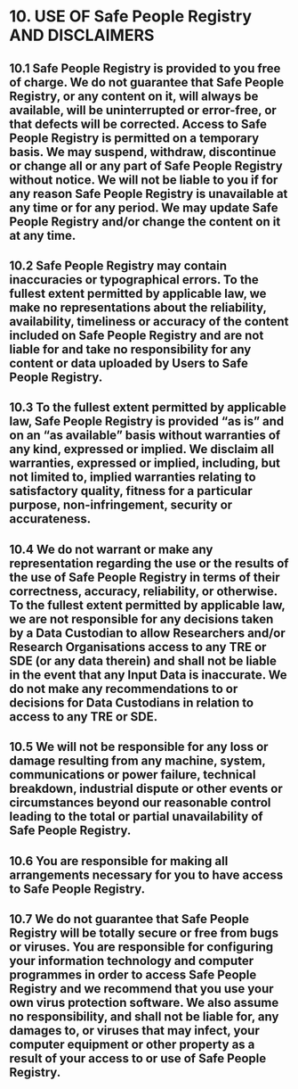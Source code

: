 # 10. USE OF Safe People Registry AND DISCLAIMERS

## 10.1 Safe People Registry is provided to you free of charge. We do not guarantee that Safe People Registry, or any content on it, will always be available, will be uninterrupted or error-free, or that defects will be corrected. Access to Safe People Registry is permitted on a temporary basis. We may suspend, withdraw, discontinue or change all or any part of Safe People Registry without notice. We will not be liable to you if for any reason Safe People Registry is unavailable at any time or for any period. We may update Safe People Registry and/or change the content on it at any time.

## 10.2 Safe People Registry may contain inaccuracies or typographical errors. To the fullest extent permitted by applicable law, we make no representations about the reliability, availability, timeliness or accuracy of the content included on Safe People Registry and are not liable for and take no responsibility for any content or data uploaded by Users to Safe People Registry.

## 10.3 To the fullest extent permitted by applicable law, Safe People Registry is provided “as is” and on an “as available” basis without warranties of any kind, expressed or implied. We disclaim all warranties, expressed or implied, including, but not limited to, implied warranties relating to satisfactory quality, fitness for a particular purpose, non-infringement, security or accurateness.

## 10.4 We do not warrant or make any representation regarding the use or the results of the use of Safe People Registry in terms of their correctness, accuracy, reliability, or otherwise. To the fullest extent permitted by applicable law, we are not responsible for any decisions taken by a Data Custodian to allow Researchers and/or Research Organisations access to any TRE or SDE (or any data therein) and shall not be liable in the event that any Input Data is inaccurate. We do not make any recommendations to or decisions for Data Custodians in relation to access to any TRE or SDE.

## 10.5 We will not be responsible for any loss or damage resulting from any machine, system, communications or power failure, technical breakdown, industrial dispute or other events or circumstances beyond our reasonable control leading to the total or partial unavailability of Safe People Registry.

## 10.6 You are responsible for making all arrangements necessary for you to have access to Safe People Registry.

## 10.7 We do not guarantee that Safe People Registry will be totally secure or free from bugs or viruses. You are responsible for configuring your information technology and computer programmes in order to access Safe People Registry and we recommend that you use your own virus protection software. We also assume no responsibility, and shall not be liable for, any damages to, or viruses that may infect, your computer equipment or other property as a result of your access to or use of Safe People Registry.
